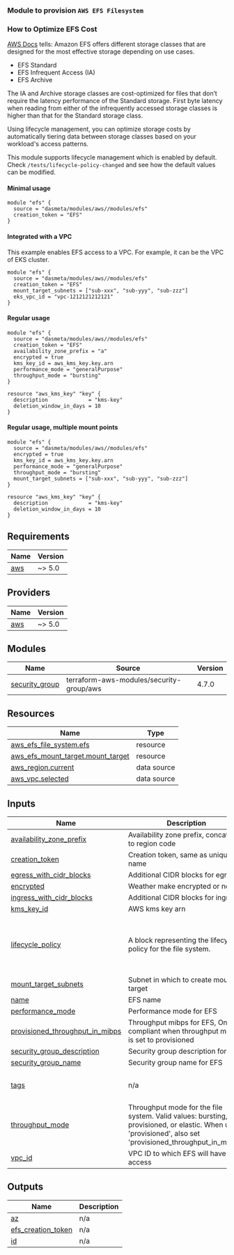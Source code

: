 ### Module to provision `AWS EFS Filesystem`

### How to Optimize EFS Cost
[AWS Docs](https://docs.aws.amazon.com/efs/latest/ug/availability-durability.html#storage-classes) tells:
Amazon EFS offers different storage classes that are designed for the most effective storage depending on use cases.
- EFS Standard
- EFS Infrequent Access (IA)
- EFS Archive

The IA and Archive storage classes are cost-optimized for files that don’t require the latency performance of the Standard storage. First byte latency when reading from either of the infrequently accessed storage classes is higher than that for the Standard storage class.

Using lifecycle management, you can optimize storage costs by automatically tiering data between storage classes based on your workload's access patterns.

This module supports lifecycle management which is enabled by default. Check `/tests/lifecycle-policy-changed` and see how the default values can be modified.

#### Minimal usage
```
module "efs" {
  source = "dasmeta/modules/aws//modules/efs"
  creation_token = "EFS"
}
```

#### Integrated with a VPC
This example enables EFS access to a VPC. For example, it can be the VPC of EKS cluster.
```
module "efs" {
  source = "dasmeta/modules/aws//modules/efs"
  creation_token = "EFS"
  mount_target_subnets = ["sub-xxx", "sub-yyy", "sub-zzz"]
  eks_vpc_id = "vpc-1212121212121"
}
```

#### Regular usage
```
module "efs" {
  source = "dasmeta/modules/aws//modules/efs"
  creation_token = "EFS"
  availability_zone_prefix = "a"
  encrypted = true
  kms_key_id = aws_kms_key.key.arn
  performance_mode = "generalPurpose"
  throughput_mode = "bursting"
}

resource "aws_kms_key" "key" {
  description             = "kms-key"
  deletion_window_in_days = 10
}
```

#### Regular usage, multiple mount points
```
module "efs" {
  source = "dasmeta/modules/aws//modules/efs"
  encrypted = true
  kms_key_id = aws_kms_key.key.arn
  performance_mode = "generalPurpose"
  throughput_mode = "bursting"
  mount_target_subnets = ["sub-xxx", "sub-yyy", "sub-zzz"]
}

resource "aws_kms_key" "key" {
  description             = "kms-key"
  deletion_window_in_days = 10
}
```
<!-- BEGINNING OF PRE-COMMIT-TERRAFORM DOCS HOOK -->
## Requirements

| Name | Version |
|------|---------|
| <a name="requirement_aws"></a> [aws](#requirement\_aws) | ~> 5.0 |

## Providers

| Name | Version |
|------|---------|
| <a name="provider_aws"></a> [aws](#provider\_aws) | ~> 5.0 |

## Modules

| Name | Source | Version |
|------|--------|---------|
| <a name="module_security_group"></a> [security\_group](#module\_security\_group) | terraform-aws-modules/security-group/aws | 4.7.0 |

## Resources

| Name | Type |
|------|------|
| [aws_efs_file_system.efs](https://registry.terraform.io/providers/hashicorp/aws/latest/docs/resources/efs_file_system) | resource |
| [aws_efs_mount_target.mount_target](https://registry.terraform.io/providers/hashicorp/aws/latest/docs/resources/efs_mount_target) | resource |
| [aws_region.current](https://registry.terraform.io/providers/hashicorp/aws/latest/docs/data-sources/region) | data source |
| [aws_vpc.selected](https://registry.terraform.io/providers/hashicorp/aws/latest/docs/data-sources/vpc) | data source |

## Inputs

| Name | Description | Type | Default | Required |
|------|-------------|------|---------|:--------:|
| <a name="input_availability_zone_prefix"></a> [availability\_zone\_prefix](#input\_availability\_zone\_prefix) | Availability zone prefix, concat later to region code | `string` | `""` | no |
| <a name="input_creation_token"></a> [creation\_token](#input\_creation\_token) | Creation token, same as unique name | `string` | `"EFS-creation-token"` | no |
| <a name="input_egress_with_cidr_blocks"></a> [egress\_with\_cidr\_blocks](#input\_egress\_with\_cidr\_blocks) | Additional CIDR blocks for egress | `list(map(string))` | `[]` | no |
| <a name="input_encrypted"></a> [encrypted](#input\_encrypted) | Weather make encrypted or not | `bool` | `false` | no |
| <a name="input_ingress_with_cidr_blocks"></a> [ingress\_with\_cidr\_blocks](#input\_ingress\_with\_cidr\_blocks) | Additional CIDR blocks for ingress | `list(map(string))` | `[]` | no |
| <a name="input_kms_key_id"></a> [kms\_key\_id](#input\_kms\_key\_id) | AWS kms key arn | `string` | `null` | no |
| <a name="input_lifecycle_policy"></a> [lifecycle\_policy](#input\_lifecycle\_policy) | A block representing the lifecycle policy for the file system. | `any` | <pre>{<br/>  "transition_to_archive": "AFTER_60_DAYS",<br/>  "transition_to_ia": "AFTER_30_DAYS",<br/>  "transition_to_primary_storage_class": null<br/>}</pre> | no |
| <a name="input_mount_target_subnets"></a> [mount\_target\_subnets](#input\_mount\_target\_subnets) | Subnet in which to create mount target | `list(string)` | `[]` | no |
| <a name="input_name"></a> [name](#input\_name) | EFS name | `string` | `"EFS"` | no |
| <a name="input_performance_mode"></a> [performance\_mode](#input\_performance\_mode) | Performance mode for EFS | `string` | `null` | no |
| <a name="input_provisioned_throughput_in_mibps"></a> [provisioned\_throughput\_in\_mibps](#input\_provisioned\_throughput\_in\_mibps) | Throughput mibps for EFS, Only compliant when throughput mode is set to provisioned | `string` | `null` | no |
| <a name="input_security_group_description"></a> [security\_group\_description](#input\_security\_group\_description) | Security group description for EFS | `string` | `""` | no |
| <a name="input_security_group_name"></a> [security\_group\_name](#input\_security\_group\_name) | Security group name for EFS | `string` | `""` | no |
| <a name="input_tags"></a> [tags](#input\_tags) | n/a | `map(any)` | <pre>{<br/>  "Provisioner": "DasMeta"<br/>}</pre> | no |
| <a name="input_throughput_mode"></a> [throughput\_mode](#input\_throughput\_mode) | Throughput mode for the file system. Valid values: bursting, provisioned, or elastic. When using 'provisioned', also set 'provisioned\_throughput\_in\_mibps'. | `string` | `"elastic"` | no |
| <a name="input_vpc_id"></a> [vpc\_id](#input\_vpc\_id) | VPC ID to which EFS will have access | `string` | `""` | no |

## Outputs

| Name | Description |
|------|-------------|
| <a name="output_az"></a> [az](#output\_az) | n/a |
| <a name="output_efs_creation_token"></a> [efs\_creation\_token](#output\_efs\_creation\_token) | n/a |
| <a name="output_id"></a> [id](#output\_id) | n/a |
<!-- END OF PRE-COMMIT-TERRAFORM DOCS HOOK -->
